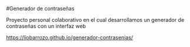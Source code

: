 #Generador de contraseñas

Proyecto personal colaborativo en el cual desarrollamos un generador de contraseñas con un interfaz web

https://liobarrozo.github.io/generador-contrasenias/
